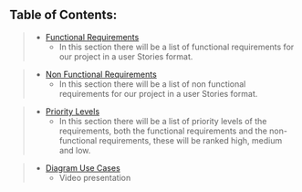 ## Table of Contents:
>- [Functional Requirements](https://github.com/Ozia112/Team-2-FSE-repo/blob/FIS-Project-Stage-1/C_task/Functional%20Requirements.md)
>    - In this section there will be a list of functional requirements for our project in a user Stories format.

>- [Non Functional Requirements](https://github.com/Ozia112/Team-2-FSE-repo/blob/FIS-Project-Stage-1/C_task/Non%20Functional%20Requirements.md)
>    - In this section there will be a list of non functional requirements for our project in a user Stories format.

>- [Priority Levels](https://github.com/Ozia112/Team-2-FSE-repo/blob/FIS-Project-Stage-1/C_task/PriorityLevels.md)
>   - In this section there will be a list of priority levels of the requirements, both the functional requirements and the non-functional requirements, these will be ranked high, medium and low.

>- [Diagram Use Cases](https://github.com/Ozia112/Team-2-FSE-repo/blob/FIS-Project-Stage-1/C_task/DiagramUseCases.md)
>    - Video presentation
